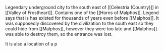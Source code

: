 Legendary underground city to the south east of [[Celestria (Country)]] in [[Valley of Frostheart]]. Contains one of the [[Horns of Malphos]]. Legend says that is has existed for thousands of years even before [[Malphos]]. It was supposedly discovered by the civilization to the south east so they could hide from [[Malphos]], however they were too late and [[Malphos]] was able to destroy them, so the entrance was lost.

It is also a location of a p
